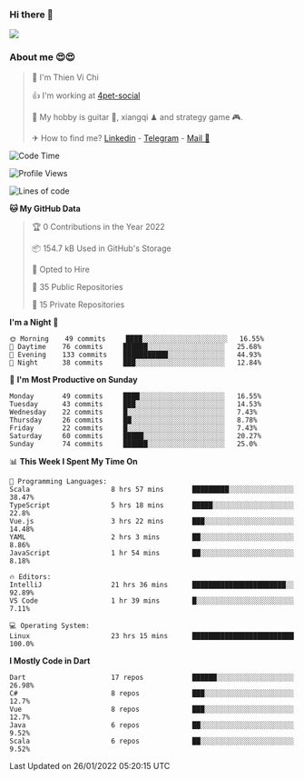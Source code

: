 ### Hi there 👋
![](https://media1.tenor.com/images/9aa4aee77151757a310fcdb4b8fd2a0a/tenor.gif?itemid=12671405)

### About me 😍😍

> 🙎 I'm Thien Vi Chi
> 
> 👍 I'm working at [4pet-social](https://github.com/4pet-social)
>
> 🥞 My hobby is guitar 🎸, xiangqi ♟ and strategy game 🎮.
> 
> ✈ How to find me? [Linkedin](https://www.linkedin.com/in/tvc12/) - [Telegram](https://t.me/yeutham212) - [Mail 📧](mailto:meomeocf98@gmail.com)
> 

<!--START_SECTION:waka-->
![Code Time](http://img.shields.io/badge/Code%20Time-3%2C380%20hrs%2024%20mins-blue)

![Profile Views](http://img.shields.io/badge/Profile%20Views-0-blue)

![Lines of code](https://img.shields.io/badge/From%20Hello%20World%20I%27ve%20Written-568%20Thousand%20lines%20of%20code-blue)

**🐱 My GitHub Data** 

> 🏆 0 Contributions in the Year 2022
 > 
> 📦 154.7 kB Used in GitHub's Storage 
 > 
> 💼 Opted to Hire
 > 
> 📜 35 Public Repositories 
 > 
> 🔑 15 Private Repositories  
 > 
**I'm a Night 🦉** 

```text
🌞 Morning    49 commits     ████░░░░░░░░░░░░░░░░░░░░░   16.55% 
🌆 Daytime    76 commits     ██████░░░░░░░░░░░░░░░░░░░   25.68% 
🌃 Evening    133 commits    ███████████░░░░░░░░░░░░░░   44.93% 
🌙 Night      38 commits     ███░░░░░░░░░░░░░░░░░░░░░░   12.84%

```
📅 **I'm Most Productive on Sunday** 

```text
Monday       49 commits     ████░░░░░░░░░░░░░░░░░░░░░   16.55% 
Tuesday      43 commits     ███░░░░░░░░░░░░░░░░░░░░░░   14.53% 
Wednesday    22 commits     █░░░░░░░░░░░░░░░░░░░░░░░░   7.43% 
Thursday     26 commits     ██░░░░░░░░░░░░░░░░░░░░░░░   8.78% 
Friday       22 commits     █░░░░░░░░░░░░░░░░░░░░░░░░   7.43% 
Saturday     60 commits     █████░░░░░░░░░░░░░░░░░░░░   20.27% 
Sunday       74 commits     ██████░░░░░░░░░░░░░░░░░░░   25.0%

```


📊 **This Week I Spent My Time On** 

```text
💬 Programming Languages: 
Scala                    8 hrs 57 mins       █████████░░░░░░░░░░░░░░░░   38.47% 
TypeScript               5 hrs 18 mins       █████░░░░░░░░░░░░░░░░░░░░   22.8% 
Vue.js                   3 hrs 22 mins       ███░░░░░░░░░░░░░░░░░░░░░░   14.48% 
YAML                     2 hrs 3 mins        ██░░░░░░░░░░░░░░░░░░░░░░░   8.86% 
JavaScript               1 hr 54 mins        ██░░░░░░░░░░░░░░░░░░░░░░░   8.18%

🔥 Editors: 
IntelliJ                 21 hrs 36 mins      ███████████████████████░░   92.89% 
VS Code                  1 hr 39 mins        █░░░░░░░░░░░░░░░░░░░░░░░░   7.11%

💻 Operating System: 
Linux                    23 hrs 15 mins      █████████████████████████   100.0%

```

**I Mostly Code in Dart** 

```text
Dart                     17 repos            ██████░░░░░░░░░░░░░░░░░░░   26.98% 
C#                       8 repos             ███░░░░░░░░░░░░░░░░░░░░░░   12.7% 
Vue                      8 repos             ███░░░░░░░░░░░░░░░░░░░░░░   12.7% 
Java                     6 repos             ██░░░░░░░░░░░░░░░░░░░░░░░   9.52% 
Scala                    6 repos             ██░░░░░░░░░░░░░░░░░░░░░░░   9.52%

```



 Last Updated on 26/01/2022 05:20:15 UTC
<!--END_SECTION:waka-->